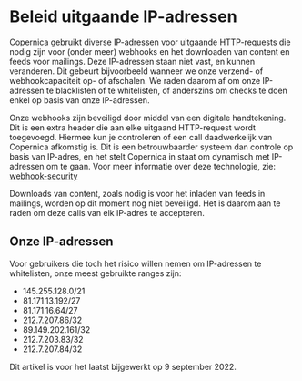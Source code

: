 # Beleid uitgaande IP-adressen

Copernica gebruikt diverse IP-adressen voor uitgaande HTTP-requests die nodig
zijn voor (onder meer) webhooks en het downloaden van content en feeds voor mailings. 
Deze IP-adressen staan niet vast, en kunnen veranderen. Dit gebeurt bijvoorbeeld 
wanneer we onze verzend- of webhookcapaciteit op- of afschalen. We raden daarom af 
om onze IP-adressen te blacklisten of te whitelisten, of anderszins om checks te 
doen enkel op basis van onze IP-adressen.

Onze webhooks zijn beveiligd door middel van een digitale handtekening. Dit is
een extra header die aan elke uitgaand HTTP-request wordt toegevoegd. Hiermee kun
je controleren of een call daadwerkelijk van Copernica afkomstig is. Dit is een 
betrouwbaarder systeem dan controle op basis van IP-adres, en het stelt Copernica 
in staat om dynamisch met IP-adressen om te gaan. Voor meer informatie over
deze technologie, zie: [webhook-security](./webhook-security)

Downloads van content, zoals nodig is voor het inladen van feeds in mailings, worden
op dit moment nog niet beveiligd. Het is daarom aan te raden om
deze calls van elk IP-adres te accepteren.

## Onze IP-adressen

Voor gebruikers die toch het risico willen nemen om IP-adressen te whitelisten, onze
meest gebruikte ranges zijn:

- 145.255.128.0/21
- 81.171.13.192/27
- 81.171.16.64/27
- 212.7.207.86/32
- 89.149.202.161/32
- 212.7.203.83/32
- 212.7.207.84/32

Dit artikel is voor het laatst bijgewerkt op 9 september 2022.
